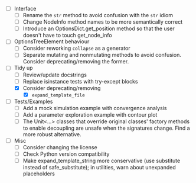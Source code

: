 - [ ] Interface
  - [ ] Rename the `str` method to avoid confusion with the `str` idiom
  - [ ] Change NodeInfo method names to be more semantically correct
  - [ ] Introduce an OptionsDict.get_position method so that the user
        doesn't have to touch get_node_info

- [ ] OptionsTreeElement behaviour
  - [ ] Consider reworking `collapse` as a generator
  - [ ] Separate mutating and nonmutating methods to avoid confusion.
        Consider deprecating/removing the former.
  
- [ ] Tidy up
  - [ ] Review/update docstrings
  - [ ] Replace isinstance tests with try-except blocks
  - [x] Consider deprecating/removing
    - [x] `expand_template_file`

- [ ] Tests/Examples
  - [ ] Add a mock simulation example with convergence analysis
  - [ ] Add a parameter exploration example with contour plot
  - [ ] The Unit<...> classes that override original classes' factory methods
        to enable decoupling are unsafe when the signatures change.  Find
        a more robust alternative.

- [ ] Misc
  - [ ] Consider changing the license
  - [ ] Check Python version compatibility
  - [ ] Make expand_template_string more conservative (use substitute instead
        of safe_substitute); in utilities, warn about unexpanded placeholders